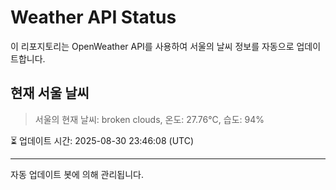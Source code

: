 
# Weather API Status

이 리포지토리는 OpenWeather API를 사용하여 서울의 날씨 정보를 자동으로 업데이트합니다.

## 현재 서울 날씨
> 서울의 현재 날씨: broken clouds, 온도: 27.76°C, 습도: 94%

⏳ 업데이트 시간: 2025-08-30 23:46:08 (UTC)

---
자동 업데이트 봇에 의해 관리됩니다.
